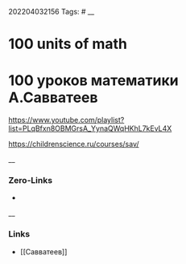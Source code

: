 
202204032156
Tags: #
__
# 100 units of math

# 100 уроков математики  А.Савватеев
https://www.youtube.com/playlist?list=PLqBfxn8OBMGrsA_YynaQWqHKhL7kEvL4X

https://childrenscience.ru/courses/sav/

__
### Zero-Links
-

__
### Links
- [[Савватеев]]

 
 
